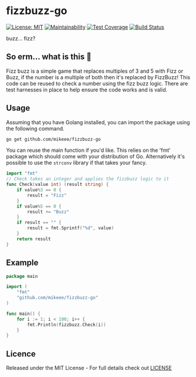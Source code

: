# fizzbuzz-go

[![License: MIT](https://img.shields.io/badge/License-MIT-yellow.svg)](https://opensource.org/licenses/MIT)
[![Maintainability](https://api.codeclimate.com/v1/badges/4151f350ea03f3b30824/maintainability)](https://codeclimate.com/github/mikeee/fizzbuzz-go/maintainability)
[![Test Coverage](https://api.codeclimate.com/v1/badges/4151f350ea03f3b30824/test_coverage)](https://codeclimate.com/github/mikeee/fizzbuzz-go/test_coverage)
[![Build Status](https://travis-ci.org/mikeee/fizzbuzz-go.svg?branch=master)](https://travis-ci.org/mikeee/fizzbuzz-go)

buzz... fizz?

## So erm... what is this 🤔

Fizz buzz is a simple game that replaces multiples of 3 and 5 with Fizz or Buzz, if the number is a multiple of both then it's replaced by FizzBuzz! This code can be reused to check a number using the fizz buzz logic. There are test harnesses in place to help ensure the code works and is valid.

## Usage

Assuming that you have Golang installed, you can import the package using the following command.

```bash
go get github.com/mikeee/fizzbuzz-go
```

You can reuse the main function if you'd like. This relies on the 'fmt' package which should come with your distribution of Go. Alternatively it's possible to use the `strconv` library if that takes your fancy.

```go
import "fmt"
// Check takes an integer and applies the fizzbuzz logic to it
func Check(value int) (result string) {
    if value%3 == 0 {
        result = "Fizz"
    }
    if value%5 == 0 {
        result += "Buzz"
    }
    if result == "" {
        result = fmt.Sprintf("%d", value)
    }
    return result
}
```

## Example

```go
package main

import (
    "fmt"
    "github.com/mikeee/fizzbuzz-go"
)

func main() {
    for i := 1; i < 100; i++ {
        fmt.Println(fizzbuzz.Check(i))
    }
}
```

## Licence

Released under the MIT License - For full details check out [LICENSE](https://github.com/mikeee/fizzbuzz-go/blob/master/LICENSE)